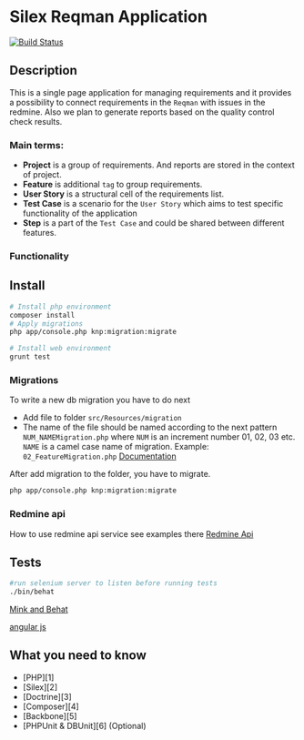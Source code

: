 Silex Reqman Application
======================

[![Build Status](https://travis-ci.org/vdubyna/silex-reqman.png?branch=master)](https://travis-ci.org/vdubyna/silex-reqman)

Description
-----------

This is a single page application for managing requirements and it provides a possibility to connect requirements in
the `Reqman` with issues in the redmine. Also we plan to generate reports based on the quality control check results.

### Main terms:

 * __Project__ is a group of requirements. And reports are stored in the context of project.
 * __Feature__ is additional `tag` to group requirements.
 * __User Story__ is a structural cell of the requirements list.
 * __Test Case__ is a scenario for the `User Story` which aims to test specific functionality of the application
 * __Step__ is a part of the `Test Case` and could be shared between different features.

### Functionality
 


Install
-------

```bash
# Install php environment
composer install
# Apply migrations
php app/console.php knp:migration:migrate
```

```bash
# Install web environment
grunt test
```

### Migrations

To write a new db migration you have to do next

 * Add file to folder `src/Resources/migration` 
 * The name of the file should be named according to the next pattern `NUM_NAMEMigration.php`
where `NUM` is an increment number 01, 02, 03 etc. `NAME` is a camel case name of migration.
Example: `02_FeatureMigration.php`
[Documentation](https://github.com/KnpLabs/MigrationServiceProvider)

After add migration to the folder, you have to migrate.

```bash
php app/console.php knp:migration:migrate
```

### Redmine api

How to use redmine api service see examples there
[Redmine Api](https://github.com/kbsali/php-redmine-api)

 

Tests
-----

```bash
#run selenium server to listen before running tests
./bin/behat
```

[Mink and Behat](http://docs.behat.org/cookbook/behat_and_mink.html)

[angular js](http://www.youtube.com/watch?v=i9MHigUZKEM)



What you need to know
---------------------
 * [PHP][1]
 * [Silex][2]
 * [Doctrine][3]
 * [Composer][4]
 * [Backbone][5]
 * [PHPUnit & DBUnit][6] (Optional)
